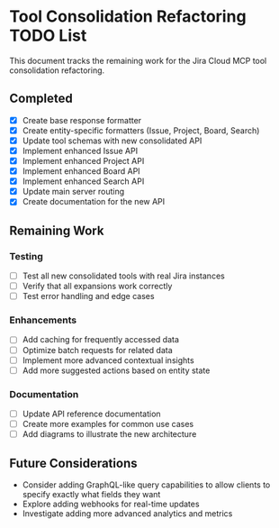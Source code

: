 # Tool Consolidation Refactoring TODO List

This document tracks the remaining work for the Jira Cloud MCP tool consolidation refactoring.

## Completed

- [x] Create base response formatter
- [x] Create entity-specific formatters (Issue, Project, Board, Search)
- [x] Update tool schemas with new consolidated API
- [x] Implement enhanced Issue API
- [x] Implement enhanced Project API
- [x] Implement enhanced Board API
- [x] Implement enhanced Search API
- [x] Update main server routing
- [x] Create documentation for the new API

## Remaining Work

### Testing

- [ ] Test all new consolidated tools with real Jira instances
- [ ] Verify that all expansions work correctly
- [ ] Test error handling and edge cases

### Enhancements

- [ ] Add caching for frequently accessed data
- [ ] Optimize batch requests for related data
- [ ] Implement more advanced contextual insights
- [ ] Add more suggested actions based on entity state

### Documentation

- [ ] Update API reference documentation
- [ ] Create more examples for common use cases
- [ ] Add diagrams to illustrate the new architecture

## Future Considerations

- Consider adding GraphQL-like query capabilities to allow clients to specify exactly what fields they want
- Explore adding webhooks for real-time updates
- Investigate adding more advanced analytics and metrics
